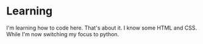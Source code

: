 # Learning
I'm learning how to code here. That's about it. I know some HTML and CSS. While I'm now switching my focus to python.

